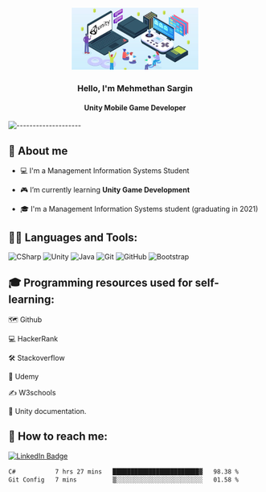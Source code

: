 <h3 align="center"><img width="50%" src="https://raw.githubusercontent.com/MehmethanSargin/MehmethanSargin/main/Images/indir.png"></h3>

<h3 align="center">Hello, I'm Mehmethan Sargin</h3>
<h4 align="center">Unity Mobile Game Developer</h3>

![--------------------](https://raw.githubusercontent.com/andreasbm/readme/master/assets/lines/rainbow.png)


## 📖 About me

- :computer: I'm a Management Information Systems Student

- :video_game: I’m currently learning **Unity Game Development**

- 🎓 I'm a Management Information Systems student (graduating in 2021)



## 👨‍💻 Languages and Tools:
![CSharp](https://img.shields.io/badge/-C%20Sharp-239120?logo=C-sharp&style=flat-square)
![Unity](http://img.shields.io/badge/-Unity-3776AB?style=flat-square&logo=unity&logoColor=ffffff)
![Java](https://img.shields.io/badge/-Java-4479A1?logo=Java&style=flat&logoColor=ffffff)
![Git](https://img.shields.io/badge/-Git-%23F05032?style=flat-square&logo=git&logoColor=%23ffffff)
![GitHub](https://img.shields.io/badge/-GitHub-181717?style=flat-square&logo=github)
![Bootstrap](https://img.shields.io/badge/-Bootstrap-5C2D91?logo=Bootstrap&style=flat-square)

## :mortar_board: **Programming resources used for self-learning:**

:world_map: Github

:computer: HackerRank

:hammer_and_wrench: Stackoverflow

:school: Udemy

:writing_hand: W3schools

:page_with_curl: Unity documentation.

##  :link: **How to reach me:**

[![LinkedIn Badge](https://img.shields.io/badge/LinkedIn-0077B5?style=for-the-badge&logo=linkedin&logoColor=white)](https://www.linkedin.com/in/mehmethansargin/)

<!--START_SECTION:waka-->
```text
C#           7 hrs 27 mins   ████████████████████████▓   98.38 % 
Git Config   7 mins          ▒░░░░░░░░░░░░░░░░░░░░░░░░   01.58 % 
```
<!--END_SECTION:waka-->





